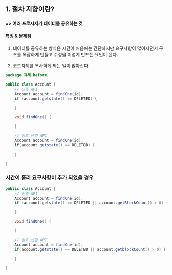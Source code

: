 
## 1. 절차 지향이란?
#### => 여러 프로시저가 데이터를 공유하는 것

#### 특징 & 문제점
1. 데이터를 공유하는 방식은 시간이 처음에는 간단하지만
   요구사항이 많아지면서 구조를 복잡하게 만들고 수정을 어렵게 만드는 요인이 된다.
   
2. 코드자체를 복사하게 되는 일이 많아진다. 


```java
package 객체.before;

public class Account {
    // 인증 API
    Account account = findOne(id);
    if (account.getstate() == DELETED) {

    }

    void findOne() {

    }

    // 암호 변경 API
    Account account = findOne(id);
    if(account.getstate() == DELETED) {

    }

}


```

### 시간이 흘러 요구사항이 추가 되었을 경우

```java
public class Account {
    // 인증 API
    Account account = findOne(id);
    if (account.getstate() == DELETED || account.getBlockCount() > 0) {

    }

    void findOne() {

    }

    // 암호 변경 API
    Account account = findOne(id);
    if(account.getstate() == DELETED || account.getblockCount() > 0) {

    }

}


```
